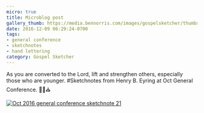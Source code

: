 ```yaml
---
micro: true
title: Microblog post
gallery_thumb: https://media.bennorris.com/images/gospelsketcher/thumbs/oct-16-3-eyring.jpg
date: 2016-12-09 06:29:24-0700
tags:
- general conference
- sketchnotes
- hand lettering
category: Gospel Sketcher
---
```


As you are converted to the Lord, lift and strengthen others, especially those who are younger.
#Sketchnotes from Henry B. Eyring at Oct General Conference. ✍🏼⛪️

[![Oct 2016 general conference sketchnote 21](https://media.bennorris.com/images/gospelsketcher/general-conference/oct-2016/oct-16-3-eyring.jpg)](https://media.bennorris.com/images/gospelsketcher/general-conference/oct-2016/oct-16-3-eyring.jpg)